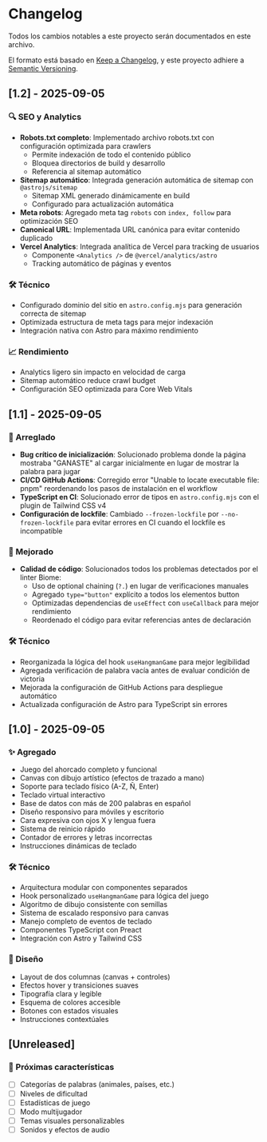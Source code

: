 # Changelog

Todos los cambios notables a este proyecto serán documentados en este archivo.

El formato está basado en [Keep a Changelog](https://keepachangelog.com/en/1.0.0/),
y este proyecto adhiere a [Semantic Versioning](https://semver.org/spec/v2.0.0.html).


## [1.2] - 2025-09-05

### 🔍 SEO y Analytics
- **Robots.txt completo**: Implementado archivo robots.txt con configuración optimizada para crawlers
  - Permite indexación de todo el contenido público
  - Bloquea directorios de build y desarrollo
  - Referencia al sitemap automático
- **Sitemap automático**: Integrada generación automática de sitemap con `@astrojs/sitemap`
  - Sitemap XML generado dinámicamente en build
  - Configurado para actualización automática
- **Meta robots**: Agregado meta tag `robots` con `index, follow` para optimización SEO
- **Canonical URL**: Implementada URL canónica para evitar contenido duplicado
- **Vercel Analytics**: Integrada analítica de Vercel para tracking de usuarios
  - Componente `<Analytics />` de `@vercel/analytics/astro`
  - Tracking automático de páginas y eventos

### 🛠️ Técnico
- Configurado dominio del sitio en `astro.config.mjs` para generación correcta de sitemap
- Optimizada estructura de meta tags para mejor indexación
- Integración nativa con Astro para máximo rendimiento

### 📈 Rendimiento
- Analytics ligero sin impacto en velocidad de carga
- Sitemap automático reduce crawl budget
- Configuración SEO optimizada para Core Web Vitals

## [1.1] - 2025-09-05

### 🐛 Arreglado
- **Bug crítico de inicialización**: Solucionado problema donde la página mostraba "GANASTE" al cargar inicialmente en lugar de mostrar la palabra para jugar
- **CI/CD GitHub Actions**: Corregido error "Unable to locate executable file: pnpm" reordenando los pasos de instalación en el workflow
- **TypeScript en CI**: Solucionado error de tipos en `astro.config.mjs` con el plugin de Tailwind CSS v4
- **Configuración de lockfile**: Cambiado `--frozen-lockfile` por `--no-frozen-lockfile` para evitar errores en CI cuando el lockfile es incompatible

### 🔧 Mejorado
- **Calidad de código**: Solucionados todos los problemas detectados por el linter Biome:
  - Uso de optional chaining (`?.`) en lugar de verificaciones manuales
  - Agregado `type="button"` explícito a todos los elementos button
  - Optimizadas dependencias de `useEffect` con `useCallback` para mejor rendimiento
  - Reordenado el código para evitar referencias antes de declaración

### 🛠️ Técnico
- Reorganizada la lógica del hook `useHangmanGame` para mejor legibilidad
- Agregada verificación de palabra vacía antes de evaluar condición de victoria
- Mejorada la configuración de GitHub Actions para despliegue automático
- Actualizada configuración de Astro para TypeScript sin errores

## [1.0] - 2025-09-05

### ✨ Agregado
- Juego del ahorcado completo y funcional
- Canvas con dibujo artístico (efectos de trazado a mano)
- Soporte para teclado físico (A-Z, Ñ, Enter)
- Teclado virtual interactivo
- Base de datos con más de 200 palabras en español
- Diseño responsivo para móviles y escritorio
- Cara expresiva con ojos X y lengua fuera
- Sistema de reinicio rápido
- Contador de errores y letras incorrectas
- Instrucciones dinámicas de teclado

### 🛠️ Técnico
- Arquitectura modular con componentes separados
- Hook personalizado `useHangmanGame` para lógica del juego
- Algoritmo de dibujo consistente con semillas
- Sistema de escalado responsivo para canvas
- Manejo completo de eventos de teclado
- Componentes TypeScript con Preact
- Integración con Astro y Tailwind CSS

### 🎨 Diseño
- Layout de dos columnas (canvas + controles)
- Efectos hover y transiciones suaves
- Tipografía clara y legible
- Esquema de colores accesible
- Botones con estados visuales
- Instrucciones contextúales

## [Unreleased]

### 🚀 Próximas características
- [ ] Categorías de palabras (animales, países, etc.)
- [ ] Niveles de dificultad
- [ ] Estadísticas de juego
- [ ] Modo multijugador
- [ ] Temas visuales personalizables
- [ ] Sonidos y efectos de audio
